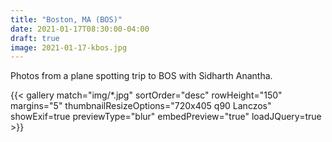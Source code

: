 ```yaml
---
title: "Boston, MA (BOS)"
date: 2021-01-17T08:30:00-04:00
draft: true
image: 2021-01-17-kbos.jpg
---
```


Photos from a plane spotting trip to BOS with Sidharth Anantha.

<!--more-->

{{< gallery match="img/*.jpg" sortOrder="desc" rowHeight="150" margins="5" thumbnailResizeOptions="720x405 q90 Lanczos" showExif=true previewType="blur" embedPreview="true" loadJQuery=true >}}